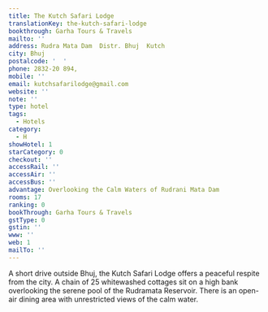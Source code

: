 ```yaml
---
title: The Kutch Safari Lodge
translationKey: the-kutch-safari-lodge
bookthrough: Garha Tours & Travels
mailto: ''
address: Rudra Mata Dam  Distr. Bhuj  Kutch
city: Bhuj
postalcode: '  '
phone: 2832-20 894,
mobile: ''
email: kutchsafarilodge@gmail.com
website: ''
note: ''
type: hotel
tags:
  - Hotels
category:
  - H
showHotel: 1
starCategory: 0
checkout: ''
accessRail: ''
accessAir: ''
accessBus: ''
advantage: Overlooking the Calm Waters of Rudrani Mata Dam
rooms: 17
ranking: 0
bookThrough: Garha Tours & Travels
gstType: 0
gstin: ''
www: ''
web: 1
mailTo: ''
---
```







A short drive outside Bhuj, the Kutch Safari Lodge offers a peaceful respite from the city. A chain of 25 whitewashed cottages sit on a high bank overlooking the serene pool of the Rudramata Reservoir. There is an open-air dining area with unrestricted views of the calm water.